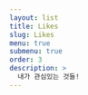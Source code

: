 ```yaml
---
layout: list
title: Likes
slug: Likes
menu: true
submenu: true
order: 3
description: >
  내가 관심있는 것들!
---
```

